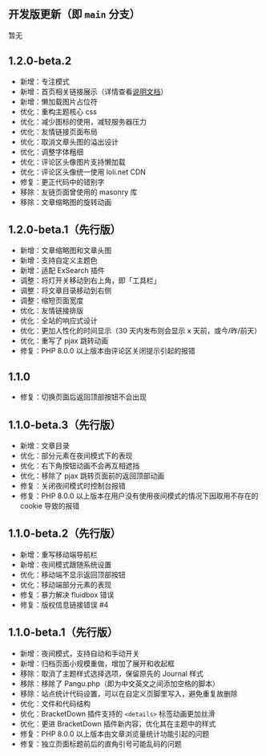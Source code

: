 ## 开发版更新（即 `main` 分支）

暂无

## 1.2.0-beta.2

- 新增：专注模式
- 新增：首页相关链接展示（详情查看[说明文档](https://matcha.guhub.cn/config#%E9%A6%96%E9%A1%B5%E7%9B%B8%E5%85%B3%E9%93%BE%E6%8E%A5)）
- 新增：懒加载图片占位符
- 优化：重构主题核心 css
- 优化：减少图标的使用，减轻服务器压力
- 优化：友情链接页面布局
- 优化：取消文章头图的溢出设计
- 优化：调整字体粗细
- 优化：评论区头像图片支持懒加载
- 优化：评论区头像统一使用 loli.net CDN
- 修复：更正代码中的错别字
- 移除：友链页面曾使用的 masonry 库
- 移除：文章缩略图的旋转动画

## 1.2.0-beta.1（先行版）

- 新增：文章缩略图和文章头图
- 新增：支持自定义主题色
- 新增：适配 ExSearch 插件
- 调整：将灯开关移动到右上角，即「工具栏」
- 调整：将文章目录移动到右侧
- 调整：缩短页面宽度
- 优化：友情链接排版
- 优化：全站的响应式设计
- 优化：更加人性化的时间显示（30 天内发布则会显示 x 天前，或今/昨/前天）
- 优化：重写了 pjax 跳转动画
- 修复：PHP 8.0.0 以上版本由评论区关闭提示引起的报错

## 1.1.0

- 修复：切换页面后返回顶部按钮不会出现

## 1.1.0-beta.3（先行版）

- 新增：文章目录
- 优化：部分元素在夜间模式下的表现
- 优化：右下角按钮动画不会再互相遮挡
- 优化：移除了 pjax 跳转页面前的返回顶部动画
- 修复：关闭夜间模式时控制台报错
- 修复：PHP 8.0.0 以上版本在用户没有使用夜间模式的情况下因取用不存在的 cookie 导致的报错

## 1.1.0-beta.2（先行版）

- 新增：重写移动端导航栏
- 新增：夜间模式跟随系统设置
- 优化：移动端不显示返回顶部按钮
- 优化：移动端部分元素的表现
- 修复：暴力解决 fluidbox 错误
- 修复：版权信息链接错误 #4

## 1.1.0-beta.1（先行版）

- 新增：夜间模式，支持自动和手动开关
- 新增：归档页面小规模重做，增加了展开和收起框
- 移除：取消了主题样式选择选项，保留原先的 Journal 样式
- 移除：移除了 Pangu.php（即为中文英文之间添加空格的脚本）
- 移除：站点统计代码设置，可以在自定义页脚里写入，避免重复故删除
- 优化：文件和代码结构
- 优化：BracketDown 插件支持的 `<details>` 标签动画更加丝滑
- 优化：更进 BracketDown 插件新内容，优化其在主题中的样式
- 修复：PHP 8.0.0 以上版本由文章浏览量统计功能引起的问题
- 修复：独立页面标题前后的直角引号可能乱码的问题